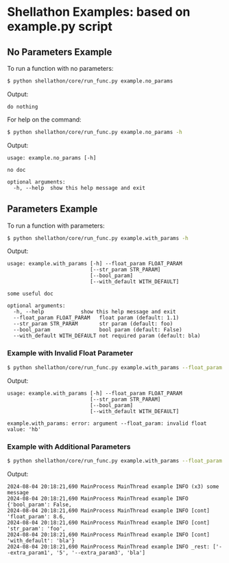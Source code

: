 # Shellathon Examples: based on example.py script

## No Parameters Example

To run a function with no parameters:

```bash
$ python shellathon/core/run_func.py example.no_params
```

Output:

```
do nothing
```

For help on the command:

```bash
$ python shellathon/core/run_func.py example.no_params -h
```

Output:

```
usage: example.no_params [-h]

no doc

optional arguments:
  -h, --help  show this help message and exit
```

## Parameters Example

To run a function with parameters:

```bash
$ python shellathon/core/run_func.py example.with_params -h
```

Output:

```
usage: example.with_params [-h] --float_param FLOAT_PARAM 
                           [--str_param STR_PARAM] 
                           [--bool_param] 
                           [--with_default WITH_DEFAULT]

some useful doc

optional arguments:
  -h, --help            show this help message and exit
  --float_param FLOAT_PARAM   float param (default: 1.1)
  --str_param STR_PARAM       str param (default: foo)
  --bool_param                bool param (default: False)
  --with_default WITH_DEFAULT not required param (default: bla)
```

### Example with Invalid Float Parameter

```bash
$ python shellathon/core/run_func.py example.with_params --float_param hb
```

Output:

```
usage: example.with_params [-h] --float_param FLOAT_PARAM 
                           [--str_param STR_PARAM] 
                           [--bool_param] 
                           [--with_default WITH_DEFAULT]

example.with_params: error: argument --float_param: invalid float value: 'hb'
```

### Example with Additional Parameters

```bash
$ python shellathon/core/run_func.py example.with_params --float_param 8.6 --extra_param1 5 --extra_param3 bla
```

Output:

```
2024-08-04 20:18:21,690 MainProcess MainThread example INFO (x3) some message
2024-08-04 20:18:21,690 MainProcess MainThread example INFO {'bool_param': False,
2024-08-04 20:18:21,690 MainProcess MainThread example INFO [cont] 'float_param': 8.6,
2024-08-04 20:18:21,690 MainProcess MainThread example INFO [cont] 'str_param': 'foo',
2024-08-04 20:18:21,690 MainProcess MainThread example INFO [cont] 'with_default': 'bla'}
2024-08-04 20:18:21,690 MainProcess MainThread example INFO _rest: ['--extra_param1', '5', '--extra_param3', 'bla']
```
